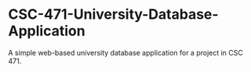 # CSC-471-University-Database-Application
 A simple web-based university database application for a project in CSC 471.

